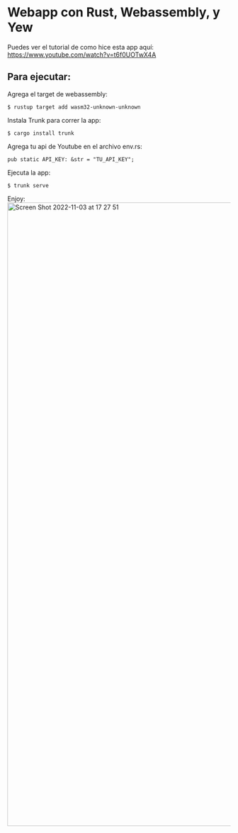 # Webapp con Rust, Webassembly, y Yew

Puedes ver el tutorial de como hice esta app aquí: https://www.youtube.com/watch?v=t6f0UOTwX4A

## Para ejecutar:

Agrega el target de webassembly:
```
$ rustup target add wasm32-unknown-unknown
```
Instala Trunk para correr la app:
```
$ cargo install trunk
```
Agrega tu api de Youtube en el archivo env.rs:
```
pub static API_KEY: &str = "TU_API_KEY";
```
Ejecuta la app:
```
$ trunk serve
```
Enjoy:
<img width="1406" alt="Screen Shot 2022-11-03 at 17 27 51" src="https://user-images.githubusercontent.com/1221345/199827827-17d0eb3b-24af-4926-b9ba-23a772997b51.png">
